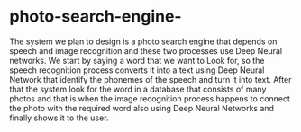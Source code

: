 # photo-search-engine-
The system we plan to design is a photo search engine that depends on speech and image recognition and these two processes use Deep Neural networks.
We start by saying a word that we want to Look for, so the speech recognition process converts it into a text using Deep Neural Network that identify the phonemes of the speech and turn it into text. After that the system look for the word in a database that consists of many photos and that is when the image recognition process happens to connect the photo with the required word also using Deep Neural Networks and finally shows it to the user.
